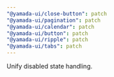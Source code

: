 ```yaml
---
"@yamada-ui/close-button": patch
"@yamada-ui/pagination": patch
"@yamada-ui/calendar": patch
"@yamada-ui/button": patch
"@yamada-ui/ripple": patch
"@yamada-ui/tabs": patch
---
```


Unify disabled state handling.
